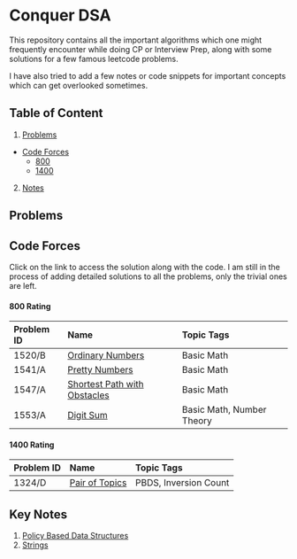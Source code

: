 
# Conquer DSA

This repository contains all the important algorithms which one might frequently encounter while doing CP or Interview Prep, along with some solutions for a few famous leetcode problems.

I have also tried to add a few notes or code snippets for important concepts which can get overlooked sometimes. 

## Table of Content

1. [Problems](https://github.com/RougeKitten/DSA#problems)
  - [Code Forces](https://github.com/RougeKitten/DSA#code-forces)
    * [800](https://github.com/RougeKitten/DSA#800)  
    * [1400](https://github.com/RougeKitten/DSA#1400)
2. [Notes](https://github.com/RougeKitten/DSA#key-notes)

  


## Problems

## Code Forces

Click on the link to access the solution along with the code. I am still in the process of adding detailed solutions to all the problems, only the trivial ones are left. 

#### 800 Rating

| Problem ID | Name    |  Topic Tags    |
| :-------- | :------- | :------- |
| 1520/B | [Ordinary Numbers](https://github.com/RougeKitten/DSA/blob/main/Problems/CodeForces/800/1520B-Ordinary%20Numbers.cpp) | Basic Math |
| 1541/A | [Pretty Numbers](https://github.com/RougeKitten/DSA/blob/main/Problems/CodeForces/800/1541A-Pretty%20Permutations.cpp) | Basic Math |
| 1547/A | [Shortest Path with Obstacles](https://github.com/RougeKitten/DSA/blob/main/Problems/CodeForces/800/1547A-Shortest%20Path%20with%20Obstacle.cpp) | Basic Math |
| 1553/A | [Digit Sum](https://github.com/RougeKitten/DSA/blob/main/Problems/CodeForces/800/1553A-Digits%20Sum.cpp) | Basic Math, Number Theory |

#### 1400 Rating

| Problem ID | Name    |   Topic Tags    |
| :-------- | :------- | :------- |
| 1324/D | [Pair of Topics](https://github.com/RougeKitten/DSA/blob/main/Problems/CodeForces/1400/1324D-Pair%20of%20Topics.cpp) | PBDS, Inversion Count |


## Key Notes

1. [Policy Based Data Structures](https://github.com/RougeKitten/DSA/tree/main/Policy%20Based%20Data%20Structure)
2. [Strings](https://github.com/RougeKitten/DSA/tree/main/String)
